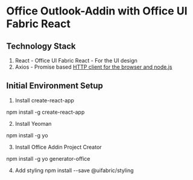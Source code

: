   
# **Office Outlook-Addin with Office UI Fabric React**

## **Technology Stack**
1) React - Office UI Fabric React - For the UI design
2) Axios - Promise based [HTTP client for the browser and node.js](https://github.com/axios/axios) 



## **Initial Environment Setup**

1)	Install create-react-app
 
npm install -g create-react-app

2)	Install Yeoman

npm install -g yo

3) Install Office Addin  Project Creator

npm install -g yo generator-office

4)  Add styling
npm install --save @uifabric/styling
